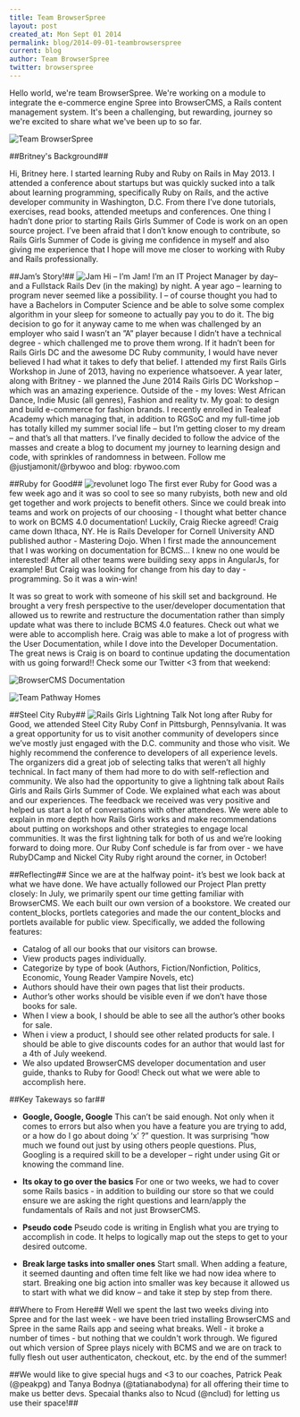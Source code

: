 ```yaml
---
title: Team BrowserSpree
layout: post
created_at: Mon Sept 01 2014
permalink: blog/2014-09-01-teambrowserspree
current: blog
author: Team BrowserSpree
twitter: browserspree
---
```


Hello world, we're team BrowserSpree. We're working on a module to integrate the e-commerce engine Spree into BrowserCMS, a Rails content management system. It's been a challenging, but rewarding, journey so we're excited to share what we've been up to so far.

![Team BrowserSpree](http://imgur.com/xnKYURQ.png "Team BrowserSpree")

##Britney's Background##

Hi, Britney here. I started learning Ruby and Ruby on Rails in May 2013. I attended a conference about startups but was quickly sucked into a talk about learning programming, specifically Ruby on Rails, and the active developer community in Washington, D.C. From there I’ve done tutorials, exercises, read books, attended meetups and conferences. One thing I hadn’t done prior to starting Rails Girls Summer of Code is work on an open source project. I’ve been afraid that I don’t know enough to contribute, so Rails Girls Summer of Code is giving me confidence in myself and also giving me experience that I hope will move me closer to working with Ruby and Rails professionally.


##Jam’s Story!##
![Jam](http://i.imgur.com/8rsQvLH.jpg "Jam")
Hi – I’m Jam! I’m an IT Project Manager by day– and a Fullstack Rails Dev (in the making) by night. A year ago – learning to program never seemed like a possibility. I – of course thought you had to have a Bachelors in Computer Science and be able to solve some complex algorithm in your sleep for someone to actually pay you to do it. The big decision to go for it anyway came to me when was challenged by an employer who said I wasn’t an ”A” player because I didn’t have a technical degree - which challenged me to prove them wrong. If it hadn’t been for Rails Girls DC and the awesome DC Ruby community, I would have never believed I had what it takes to defy that belief. I attended my first Rails Girls Workshop in June of 2013, having no experience whatsoever. A year later, along with Britney  - we planned the June 2014 Rails Girls DC Workshop – which was an amazing experience.  Outside of the -  my loves: West African Dance, Indie Music (all genres), Fashion and reality tv. My goal: to design and build e-commerce for fashion brands. 
I recently enrolled in Tealeaf Academy which managing that, in addition to RGSoC and my full-time job has totally killed my summer social life – but I’m getting closer to my dream – and that’s all that matters. I’ve finally decided to follow the advice of the masses and create a blog to document my journey to learning design and code, with sprinkles of randomness in between. Follow me @justjamonit/@rbywoo and blog: rbywoo.com

##Ruby for Good##
![revolunet logo](http://imgur.com/g97sQcc.png "Ruby for Good")
The first ever Ruby for Good was a few week ago and it was so cool to see so many rubyists, both new and old get together and work projects to benefit others. Since we could break into teams and work on projects of our choosing - I thought what better chance to work on BCMS 4.0 documentation! Luckily, Craig Riecke agreed! Craig came down Ithaca, NY. He is Rails Developer for Cornell University AND published author - Mastering Dojo. When I first made the announcement that I was working on documentation for BCMS… I knew no one would be interested! After all other teams were building sexy apps in AngularJs, for example! But Craig was looking for change from his day to day - programming. So it was a win-win!

It was so great to work with someone of his skill set and background. He brought a very fresh perspective to the user/developer documentation that allowed us to rewrite and restructure the documentation rather than simply update what was there to include BCMS 4.0 features.
Check out what we were able to accomplish here. Craig was able to make a lot of progress with the User Documentation, while I dove into the Developer Documentation. The great news is Craig is on board to continue updating the documentation with us going forward!!
Check some our Twitter <3 from that weekend:

![BrowserCMS Documentation](http://imgur.com/CkBFfiw.png "BrowserCMS documentation")

![Team Pathway Homes](http://i.imgur.com/wmbsWVt.png "Team Pathway Homes")

##Steel City Ruby##
![Rails Girls Lightning Talk](http://alwaysbelearning.co/assets/2014/08/rails_girls_talk.jpg "Rails Girls Lightning Talk")
Not long after Ruby for Good, we attended Steel City Ruby Conf in Pittsburgh, Pennsylvania. It was a great opportunity for us to visit another community of developers since we’ve mostly just engaged with the D.C. community and those who visit. We highly recommend the conference to developers of all experience levels. The organizers did a great job of selecting talks that weren’t all highly technical. In fact many of them had more to do with self-reflection and community. We also had the opportunity to give a lightning talk about Rails Girls and Rails Girls Summer of Code. We explained what each was about and our experiences. The feedback we received was very positive and helped us start a lot of conversations with other attendees. We were able to explain in more depth how Rails Girls works and make recommendations about putting on workshops and other strategies to engage local communities. It was the first lightning talk for both of us and we’re looking forward to doing more. Our Ruby Conf schedule is far from over - we have RubyDCamp and Nickel City Ruby right around the corner, in October!

##Reflecting##
Since we are at the halfway point- it’s best we look back at what we have done.
We have actually followed our Project Plan pretty closely:
In July, we primarily spent our time getting familiar with BrowserCMS. We each built our own version of a bookstore.  We created our content_blocks, portlets categories and made the our content_blocks and portlets available for public view.
Specifically, we added the following features:

- Catalog of all our books that our visitors can browse.
- View products pages individually.
- Categorize by type of book (Authors, Fiction/Nonfiction, Politics, Economic, Young Reader Vampire Novels, etc)
- Authors should have their own pages that list their products.
- Author’s other works should be visible even if we don’t have those books for sale.
- When I view a book, I should be able to see all the author’s other books for sale.
- When i view a product, I should see other related products for sale. I should be able to give discounts codes for an author that would last for a 4th of July weekend.
- We also updated BrowserCMS developer documentation and user guide, thanks to Ruby for Good! Check out what we were able to accomplish here.

##Key Takeways so far##
- **Google, Google, Google**
This can’t be said enough. Not only when it comes to errors but also when you have a feature you are trying to add, or a how do I go about doing ‘x’ ?” question. It was surprising “how much we found out just by using others people questions. Plus, Googling is a required skill to be a developer – right under using Git or knowing the command line. 

- **Its okay to go over the basics**
For one or two weeks, we had to cover some Rails basics - in addition to building our store so that we could ensure we are asking the right questions and learn/apply the fundamentals of Rails and not just BrowserCMS.


- **Pseudo code**
Pseudo code is writing in English what you are trying to accomplish in code. It helps to logically map out the steps to get to your desired outcome.

- **Break large tasks into smaller ones**
Start small. When adding a feature, it seemed daunting and often time felt like we had now idea where to start. Breaking one big action into smaller was key because it allowed us to start with what we did know – and take it step by step from there.

##Where to From Here##
Well we spent the last two weeks diving into Spree and for the last week - we have been tried installing BrowserCMS and Spree in the same Rails app and seeing what breaks. Well - it broke a number of times - but nothing that we couldn't work through. We figured out which version of Spree plays nicely with BCMS and we are on track to fully flesh out user authenticaton, checkout, etc. by the end of the summer!

##We would like to give special hugs and <3 to our coaches, Patrick Peak (@peakpg) and Tanya Bodnya (@tatianabodyna) for all offering their  time to make us better devs. Specaial thanks also to Ncud (@nclud) for letting us use their space!## 
